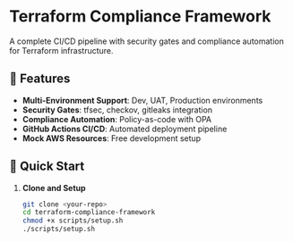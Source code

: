 # Terraform Compliance Framework

A complete CI/CD pipeline with security gates and compliance automation for Terraform infrastructure.

## 🎯 Features

- **Multi-Environment Support**: Dev, UAT, Production environments
- **Security Gates**: tfsec, checkov, gitleaks integration
- **Compliance Automation**: Policy-as-code with OPA
- **GitHub Actions CI/CD**: Automated deployment pipeline
- **Mock AWS Resources**: Free development setup

## 🚀 Quick Start

1. **Clone and Setup**
   ```bash
   git clone <your-repo>
   cd terraform-compliance-framework
   chmod +x scripts/setup.sh
   ./scripts/setup.sh
